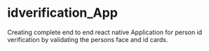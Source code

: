 # idverification_App 
Creating complete end to end react native Application for person id verification by validating the persons face and id cards. 
